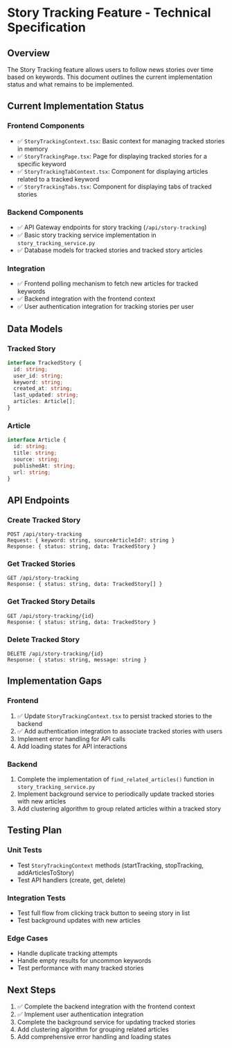 # Story Tracking Feature - Technical Specification

## Overview
The Story Tracking feature allows users to follow news stories over time based on keywords. This document outlines the current implementation status and what remains to be implemented.

## Current Implementation Status

### Frontend Components
- ✅ `StoryTrackingContext.tsx`: Basic context for managing tracked stories in memory
- ✅ `StoryTrackingPage.tsx`: Page for displaying tracked stories for a specific keyword
- ✅ `StoryTrackingTabContext.tsx`: Component for displaying articles related to a tracked keyword
- ✅ `StoryTrackingTabs.tsx`: Component for displaying tabs of tracked stories

### Backend Components
- ✅ API Gateway endpoints for story tracking (`/api/story-tracking`)
- ✅ Basic story tracking service implementation in `story_tracking_service.py`
- ✅ Database models for tracked stories and tracked story articles

### Integration
- ✅ Frontend polling mechanism to fetch new articles for tracked keywords
- ✅ Backend integration with the frontend context
- ✅ User authentication integration for tracking stories per user

## Data Models

### Tracked Story
```typescript
interface TrackedStory {
  id: string;
  user_id: string;
  keyword: string;
  created_at: string;
  last_updated: string;
  articles: Article[];
}
```

### Article
```typescript
interface Article {
  id: string;
  title: string;
  source: string;
  publishedAt: string;
  url: string;
}
```

## API Endpoints

### Create Tracked Story
```
POST /api/story-tracking
Request: { keyword: string, sourceArticleId?: string }
Response: { status: string, data: TrackedStory }
```

### Get Tracked Stories
```
GET /api/story-tracking
Response: { status: string, data: TrackedStory[] }
```

### Get Tracked Story Details
```
GET /api/story-tracking/{id}
Response: { status: string, data: TrackedStory }
```

### Delete Tracked Story
```
DELETE /api/story-tracking/{id}
Response: { status: string, message: string }
```

## Implementation Gaps

### Frontend
1. ✅ Update `StoryTrackingContext.tsx` to persist tracked stories to the backend
2. ✅ Add authentication integration to associate tracked stories with users
3. Implement error handling for API calls
4. Add loading states for API interactions

### Backend
1. Complete the implementation of `find_related_articles()` function in `story_tracking_service.py`
2. Implement background service to periodically update tracked stories with new articles
3. Add clustering algorithm to group related articles within a tracked story

## Testing Plan

### Unit Tests
- Test `StoryTrackingContext` methods (startTracking, stopTracking, addArticlesToStory)
- Test API handlers (create, get, delete)

### Integration Tests
- Test full flow from clicking track button to seeing story in list
- Test background updates with new articles

### Edge Cases
- Handle duplicate tracking attempts
- Handle empty results for uncommon keywords
- Test performance with many tracked stories

## Next Steps
1. ✅ Complete the backend integration with the frontend context
2. ✅ Implement user authentication integration
3. Complete the background service for updating tracked stories
4. Add clustering algorithm for grouping related articles
5. Add comprehensive error handling and loading states